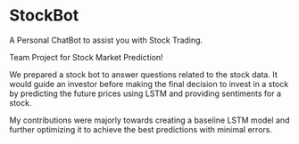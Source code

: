 # StockBot
A Personal ChatBot to assist you with Stock Trading.
 
Team Project for Stock Market Prediction!

We prepared a stock bot to answer questions related to the stock data. It would guide an investor before making the final decision to invest in a stock by predicting the future prices using LSTM and providing sentiments for a stock.

My contributions were majorly towards creating a baseline LSTM model and further optimizing it to achieve the best predictions with minimal errors.
